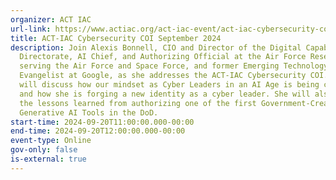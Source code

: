 ```yaml
---
organizer: ACT IAC
url-link: https://www.actiac.org/act-iac-event/act-iac-cybersecurity-coi-september-2024
title: ACT-IAC Cybersecurity COI September 2024
description: Join Alexis Bonnell, CIO and Director of the Digital Capabilities
  Directorate, AI Chief, and Authorizing Official at the Air Force Research Lab,
  serving the Air Force and Space Force, and former Emerging Technology
  Evangelist at Google, as she addresses the ACT-IAC Cybersecurity COI. Alexis
  will discuss how our mindset as Cyber Leaders in an AI Age is being challenged
  and how she is forging a new identity as a cyber leader. She will also share
  the lessons learned from authorizing one of the first Government-Created
  Generative AI Tools in the DoD.
start-time: 2024-09-20T11:00:00.000-00:00
end-time: 2024-09-20T12:00:00.000-00:00
event-type: Online
gov-only: false
is-external: true
---
```


